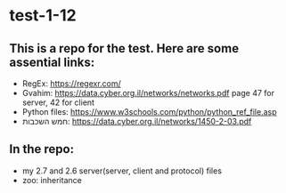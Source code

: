 # test-1-12
## This is a repo for the test. Here are some assential links: 

  - RegEx: https://regexr.com/ 
  - Gvahim: https://data.cyber.org.il/networks/networks.pdf page 47 for server, 42 for client
  - Python files: https://www.w3schools.com/python/python_ref_file.asp
  - חמש השכבות: https://data.cyber.org.il/networks/1450-2-03.pdf

## In the repo:
  - my 2.7 and 2.6 server(server, client and protocol) files
  - zoo: inheritance 
